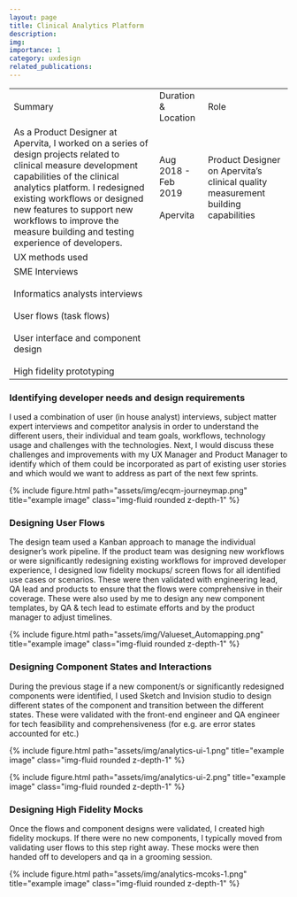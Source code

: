 ```yaml
---
layout: page
title: Clinical Analytics Platform
description: 
img: 
importance: 1
category: uxdesign
related_publications:
---
```



|   |   |   |
|---|---|---|
|Summary|Duration & Location|Role|
|As a Product Designer at Apervita, I worked on a series of design projects related to clinical measure development capabilities of the clinical analytics platform. I redesigned existing workflows or designed new features to support new workflows to improve the measure building and testing experience of developers.|Aug 2018 - Feb 2019<br><br>Apervita|Product Designer on Apervita’s clinical quality measurement building capabilities|
|UX methods used|||
|SME Interviews<br><br>Informatics analysts interviews<br><br>User flows (task flows)<br><br>User interface and component design<br><br>High fidelity prototyping|||

### Identifying developer needs and design requirements
I used a combination of user (in house analyst) interviews, subject matter expert interviews and competitor analysis in order to understand the different users, their individual and team goals, workflows, technology usage and challenges with the technologies. Next, I would discuss these challenges and improvements with my UX Manager and Product Manager to identify which of them could be incorporated as part of existing user stories and which would we want to address as part of the next few sprints.

{% include figure.html path="assets/img/ecqm-journeymap.png" title="example image" class="img-fluid rounded z-depth-1" %}

### Designing User Flows

The design team used a Kanban approach to manage the individual designer’s work pipeline. If the product team was designing new workflows or were significantly redesigning existing workflows for improved developer experience, I designed low fidelity mockups/ screen flows for all identified use cases or scenarios. These were then validated with engineering lead, QA lead and products to ensure that the flows were comprehensive in their coverage. These were also used by me to design any new component templates, by QA & tech lead to estimate efforts and by the product manager to adjust timelines.

{% include figure.html path="assets/img/Valueset_Automapping.png" title="example image" class="img-fluid rounded z-depth-1" %}

### Designing Component States and Interactions

During the previous stage if a new component/s or significantly redesigned components were identified, I used Sketch and Invision studio to design different states of the component and transition between the different states. These were validated with the front-end engineer and QA engineer for tech feasibility and comprehensiveness (for e.g. are error states accounted for etc.)

{% include figure.html path="assets/img/analytics-ui-1.png" title="example image" class="img-fluid rounded z-depth-1" %}

{% include figure.html path="assets/img/analytics-ui-2.png" title="example image" class="img-fluid rounded z-depth-1" %}

### Designing High Fidelity Mocks

Once the flows and component designs were validated, I created high fidelity mockups. If there were no new components, I typically moved from validating user flows to this step right away. These mocks were then handed off to developers and qa in a grooming session.

{% include figure.html path="assets/img/analytics-mcoks-1.png" title="example image" class="img-fluid rounded z-depth-1" %}
